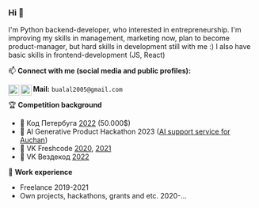 ### Hi 👋

I'm Python backend-developer, who interested in entrepreneurship. I'm improving my skills in management, marketing now, plan to become product-manager, but hard skills in development still with me :)
I also have basic skills in frontend-development (JS, React)

📫 **Connect with me (social media and public profiles):** 

[<img align="left" width="22px" src="https://cdn.jsdelivr.net/npm/simple-icons@v3/icons/telegram.svg" />][telegram]
[<img align="left" width="22px" src="https://simpleicons.org/icons/vk.svg" />][vk]
  
**Mail:** `bualal2005@gmail.com`

[telegram]: https://t.me/alexbul0
[vk]: https://vk.com/a.bulbenkov

🏆 **Competition background**
* 🥇 Код Петербуга [2022](https://vk.com/wall242306128_725) (50.000$)
* 🥇 AI Generative Product Hackathon 2023 ([AI support service for Auchan](https://github.com/alex-bul/auchan_support_bot))
* 🥇 VK Freshcode [2020](https://vk.com/text_tools), [2021](https://vk.com/video-166562603_456239088?t=2h6m32s) 
* 🥉 VK Вездекод [2022](https://t.me/bbkov/155)

🎱 **Work experience**
* Freelance 2019-2021
* Own projects, hackathons, grants and etc. 2020-...


<!--
**alex-bul/alex-bul** is a ✨ _special_ ✨ repository because its `README.md` (this file) appears on your GitHub profile.

Here are some ideas to get you started:

- 🔭 I’m currently working on ...
- 🌱 I’m currently learning ...
- 👯 I’m looking to collaborate on ...
- 🤔 I’m looking for help with ...
- 💬 Ask me about ...
- 📫 How to reach me: ...
- 😄 Pronouns: ...
- ⚡ Fun fact: ...
-->
